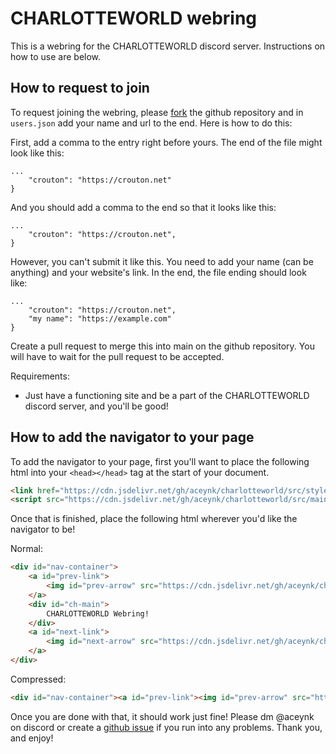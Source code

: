 # CHARLOTTEWORLD webring

This is a webring for the CHARLOTTEWORLD discord server. Instructions on how to use are below.

## How to request to join

To request joining the webring, please [fork](https://github.com/login?return_to=%2Faceynk%2Fcharlotteworld) the github repository and in ``users.json`` add your name and url to the end. Here is how to do this:

First, add a comma to the entry right before yours. The end of the file might look like this:

```
...
    "crouton": "https://crouton.net"
}
```

And you should add a comma to the end so that it looks like this:

```
...
    "crouton": "https://crouton.net",
}
```

However, you can't submit it like this. You need to add your name (can be anything) and your website's link. In the end, the file ending should look like:

```
...
    "crouton": "https://crouton.net",
    "my name": "https://example.com"
}
```

Create a pull request to merge this into main on the github repository. You will have to wait for the pull request to be accepted.

Requirements:

* Just have a functioning site and be a part of the CHARLOTTEWORLD discord server, and you'll be good!

## How to add the navigator to your page

To add the navigator to your page, first you'll want to place the following html into your `<head></head>` tag at the start of your document.

```HTML
<link href="https://cdn.jsdelivr.net/gh/aceynk/charlotteworld/src/style.css" rel="stylesheet">
<script src="https://cdn.jsdelivr.net/gh/aceynk/charlotteworld/src/main.js"></script>
```

Once that is finished, place the following html wherever you'd like the navigator to be!

Normal:

```HTML
<div id="nav-container">
    <a id="prev-link">
        <img id="prev-arrow" src="https://cdn.jsdelivr.net/gh/aceynk/charlotteworld/assets/leftarrow.png" alt="prev">
    </a>
    <div id="ch-main">
        CHARLOTTEWORLD Webring!
    </div>
    <a id="next-link">
        <img id="next-arrow" src="https://cdn.jsdelivr.net/gh/aceynk/charlotteworld/assets/rightarrow.png" alt="next">
    </a>
</div>
```

Compressed:

```HTML
<div id="nav-container"><a id="prev-link"><img id="prev-arrow" src="https://cdn.jsdelivr.net/gh/aceynk/charlotteworld/assets/leftarrow.png" alt="prev"></a><div id="ch-main">CHARLOTTEWORLD Webring!</div><a id="next-link"><img id="next-arrow" src="https://cdn.jsdelivr.net/gh/aceynk/charlotteworld/assets/rightarrow.png" alt="next"></a></div>
```

Once you are done with that, it should work just fine! Please dm @aceynk on discord or create a [github issue](https://github.com/aceynk/charlotteworld/issues) if you run into any problems. Thank you, and enjoy!